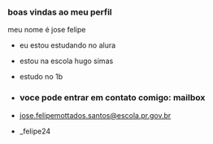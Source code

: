 ### boas vindas ao meu perfil

meu nome é jose felipe

- eu estou estudando no alura
- estou na escola hugo simas
- estudo no 1b
- ### voce pode entrar em contato comigo: mailbox

- jose.felipemottados.santos@escola.pr.gov.br
- _felipe24
